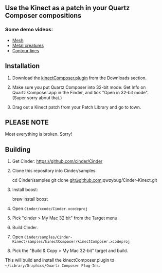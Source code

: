 ## Use the Kinect as a patch in your Quartz Composer compositions

### Some demo videos:

* [Mesh](http://www.youtube.com/watch?v=_mHSUizz5W8&list=UURDfNLPHl1aj_XoTWsJ9IMQ&index=3&feature=plcp)
* [Metal creatures](http://www.youtube.com/watch?v=DFaZbTI1SsA&list=UURDfNLPHl1aj_XoTWsJ9IMQ&index=4&feature=plcp)
* [Contour lines](http://www.youtube.com/watch?v=4ZliMAkXQcQ&list=UURDfNLPHl1aj_XoTWsJ9IMQ&index=5&feature=plcp)

## Installation

1. Download the [kinectComposer.plugin](/downloads/qwzybug/Cinder-Kinect/kinectComposer.plugin.zip) from the Downloads section.

2. Make sure you put Quartz Composer into 32-bit mode: Get Info on Quartz Composer.app in the Finder, and tick "Open in 32-bit mode". (Super sorry about that.)

3. Drag out a Kinect patch from your Patch Library and go to town.

## PLEASE NOTE

Most everything is broken. Sorry!

## Building

1. Get Cinder: https://github.com/cinder/Cinder

2. Clone this repository into Cinder/samples

	cd Cinder/samples
	git clone git@github.com:qwzybug/Cinder-Kinect.git

3. Install boost:

	brew install boost

4. Open `Cinder/xcode/Cinder.xcodeproj`

5. Pick "cinder > My Mac 32 bit" from the Target menu.

6. Build Cinder.

7. Open `Cinder/samples/Cinder-Kinect/samples/kinectComposer/kinectComposer.xcodeproj`

8. Pick the "Build & Copy > My Mac 32-bit" target and build.

This will build and install the kinectComposer.plugin to `~/Library/Graphics/Quartz Composer Plug-Ins`.
